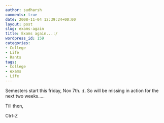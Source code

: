 ```yaml
---
author: sudharsh
comments: true
date: 2008-11-04 12:39:24+00:00
layout: post
slug: exams-again
title: Exams again...:/
wordpress_id: 159
categories:
- College
- Life
- Rants
tags:
- College
- exams
- Life
---
```


Semesters start this friday, Nov 7th. :(. So will be missing in action for the next two weeks.....

Till then,

Ctrl-Z
